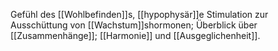 Gefühl des [[Wohlbefinden]]s, [[hypophysär]]e Stimulation zur Ausschüttung von [[Wachstum]]shormonen; Überblick über [[Zusammenhänge]]; [[Harmonie]] und [[Ausgeglichenheit]].
